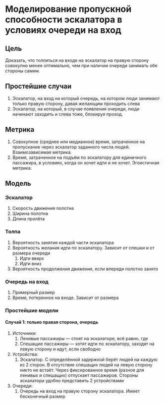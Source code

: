 # Моделирование пропускной способности эскалатора в условиях очереди на вход #
## Цель ##
Доказать, что толпиться на входе на эскалатор на правую сторону совокупно менее оптимально, чем при наличии очереди занимать обе стороны самим.

## Простейшие случаи ##
1. Эскалатор, на вход на который очередь, на котором люди занимают только правую сторону, давая желающим проходить слева
1. Эскалатор, на который, в случае появления очереди, люди начинают заходить и слева тоже, блокируя проход.

## Метрика ##
1. Совокупное (среднее или медианное) время, затраченное на пропускание через эскалатор заданного числа людей. Взаимозависимая метрика.
1. Время, затраченное на подъём по эскалатору для единичного пассажира, в условиях, когда он хочет идти и не хочет. Эгоистичная метрика.

## Модель ##
### Эскалатор ###
1. Скорость движения полотна
1. Ширина полотна
1. Длина пролёта

### Толпа ###
1. Вероятность занятия каждой части эскалатора
1. Вероятность желания идти по эскалатору. Зависит от спешки и от размера очереди
	1. Идти вверх
	1. Идти вниз
1. Вероятность продолжения движения, если впереди полотно занято

### Очередь на вход ###
1. Примерный размер
1. Время, потерянное на входе. Зависит от размера

### Простейшие модели ###
#### Случай 1: только правая сторона, очередь ####
1. Источники:
	1. Ленивые пассажиры — стоят на эскалаторе, всё равно, где
	1. Спешащие пассажиры — хотят идти по эскалатору, заходят на левую сторону и идут, если свободно
1. Устройства:
	1. Эскалатор. С определённой задержкой берёт людей на каждую из 2 сторон. В отсутствие спешащих людей на левую сторону никто не встаёт. Через фиксированное время (разное для ленивых и спешащих) отпускает пассажиров. Стороны эскалатора удобно представить 2 устройствами
1. Очереди:
	1. Очередь на вход на правую сторону эскалатора. Имеет бесконечный размер
